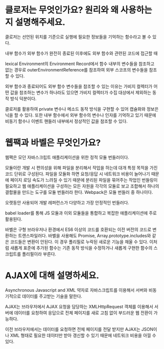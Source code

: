 # 클로저는 무엇인가요? 원리와 왜 사용하는지 설명해주세요.

클로저는 선언된 위치를 기준으로 실행에 필요한 정보들을 기억하는 함수라고 볼 수 있다.

내부 함수가 외부 함수가 완전히 종료된 이후에도 외부 함수와 관련된 코드에 접근할 때

lexical Environment의 Environment Record에서 함수 내부의 변수들을 참조하고 없는 경우로 outerEnvironmentReference를 참조하여 외부 스코프의 변수들을 참조할 수 있다.

외부 함수과 종료되어도 외부 함수 변수들을 참조할 수 있는 이유는 가비지 컬렉터가 어떤 값을 참조하는 변수가 하나라도 있으면 가비지 컬렉터가 수집 대상에서 제외하는 동작 방식 덕분이다.

클로저를 활용하여 private 변수나 메소드 동작 방식을 구현할 수 있어 캡슐화와 정보은닉을 할 수 있다. 또한 내부 함수에서 외부 함수의 변수나 인자를 기억하고 있기 때문에 비동기 함수나 이벤트 핸들러 내부에서 정상적인 값을 참조할 수 있다.

# 웹팩과 바벨은 무엇인가요?

웹팩은 모던 자바스크립트 애플리케이션을 위한 정적 모듈 번들러이다.

모듈이란 개발 시 편의성을 위해 파일을 분리해서 작업을 하는데 대개 특정 목적을 가진 코드 단위로 구성된다. 파일을 모듈화 하면 요청/응답 시 네트워크 비용이 늘어나기 때문에 페이지 로딩 속도가 느려질 수 있기 때문에 분리된 파일을 묶어주는 작업인 번들링이 필요하고 웹 애플리케이션을 구성하는 모든 자원을 각각의 모듈로 보고 조합해서 하나의 결합물을 만드는 도구를 모듈 번들러라 한다. Webpack은 모듈 번들러 중 하나이다.

오랫동안 사용되어 개발 레퍼런스가 다양하고 가장 안정적인 번들러다.

babel loader를 통해 JS 모듈과 이외 모듈들을 통합하고 복잡한 애플리케이션에 주로 활용된다.

바벨은 구형 브라우저나 환경에서 ES6 이상의 코드를 호환되는 이전 버전의 코드로 변환하는 트랜스파일러다. 바벨을 사용해도 Promise, Array.prototype.includes와 같은 코드들은 변환이 안된다. 이 경우 폴리필로 누락된 새로운 기능을 채울 수 있다. 이처럼 새롭게 표준에 추가된 함수는 기존 동작 방식을 수정하거나 새롭게 구현한 함수의 스크립트를 폴리필이라 부른다.

# AJAX에 대해 설명하세요.

Asynchronous Javascript and XML 약자로 자바스크립트를 이용해서 서버와 비동기적으로 데이터를 주고받는 기술을 말한다. 

AJAX는 브라우저에서 AJAX 요청을 담당하는 XMLHttpRequest 객체를 이용해서 서버에 데이터를 요청하여 응답으로 전체 페이지를 새로 고침 없이 부드러운 웹 전환이 가능하다. 

이전 브라우저에서는 데이터를 요청하면 전체 페이지를 전달 받지만 AJAX는 JSON이나 XML 형태로 필요한 데이터만 받아 갱신할 수 있기 때문에 네트워크 비용을 아낄 수 있다.